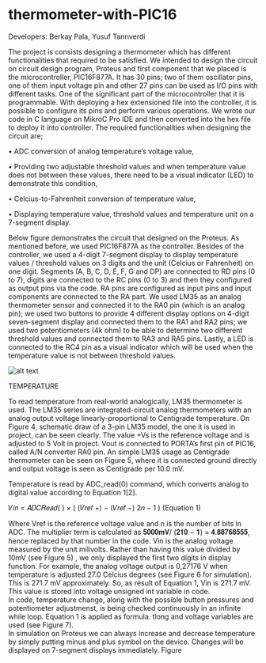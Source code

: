 # thermometer-with-PIC16

Developers: Berkay Pala, Yusuf Tanrıverdi
            
The project is consists designing a thermometer which has different functionalities that required to be satisfied. We intended to design the circuit on circuit design program, Proteus and first component that we placed is the microcontroller, PIC16F877A.  It has 30 pins; two of them oscillator pins, one of them input voltage pin and other 27 pins can be used as I/O pins with different tasks. One of the significant part of the microcontroller that it is programmable. With deploying a hex extensioned file into the controller, it is possible to configure its pins and perform various operations. We wrote our code in C language on MikroC Pro IDE and then converted into the hex file to deploy it into controller.
The required functionalities when designing the circuit are; 

•	ADC conversion of analog temperature’s voltage value, 

•	Providing two adjustable threshold values and when temperature value does not between these values, there need to be a visual indicator (LED) to demonstrate this condition, 

•	Celcius-to-Fahrenheit conversion of temperature value,

•	Displaying temperature value, threshold values and temperature unit on a 7-segment display.

Below figure demonstrates the circuit that designed on the Proteus. As mentioned before, we used PIC16F877A as the controller. Besides of the controller, we used a 4-digit 7-segment display to display temperature values / threshold values on 3 digits and the unit (Celcius or Fahrenheit) on one digit. Segments (A, B, C, D, E, F, G and DP) are connected to RD pins (0 to 7), digits are connected to the RC pins (0 to 3) and then they configured as output pins via the code. RA pins are configured as input pins and input components are connected to the RA part. We used LM35 as an analog thermometer sensor and connected it to the RA0 pin (which is an analog pin); we used two buttons to provide 4 different display options on 4-digit seven-segment display and connected them to the RA1 and RA2 pins; we used two potentiometers (4k ohm) to be able to determine two different threshold values and connected them to RA3 and RA5 pins. Lastly, a LED is connected to the RC4 pin as a visual indicator which will be used when the temperature value is not between threshold values.

![alt text](https://github.com/yusuftengriverdi/thermometer-with-PIC16/blob/Circuit.png?raw=true)

TEMPERATURE

To read temperature from real-world analogically, LM35 thermometer is used. The LM35 series are integrated-circuit analog thermometers with an analog output voltage linearly-proportional to Centigrade temperature. On Figure 4, schematic draw of a 3-pin LM35 model, the one it is used in project, can be seen clearly. The value +Vs is the reference voltage and is adjusted to 5 Volt in project. Vout is connected to PORTA’s first pin of PIC16, called A/N converter RA0 pin.  An simple LM35 usage as Centigrade thermometer can be seen on Figure 5, where it is connected ground directly and output voltage is seen as  Centigrade per 10.0 mV. 
 
Temperature is read by ADC_read(0) command, which converts analog to digital value according to Equation 1[2]. 
 
𝑉𝑖𝑛 = 𝐴𝐷𝐶𝑅𝑒𝑎𝑑( ) ×  ( (𝑉𝑟𝑒𝑓 +) − (𝑉𝑟𝑒𝑓 −) 2𝑛 − 1 )    (Equation 1) 
 
 
Where Vref is the reference voltage value and n is the number of bits in ADC. The multiplier term is calculated as 𝟓𝟎𝟎𝟎𝐦𝐕/ (𝟐𝟏𝟎 − 𝟏) = 𝟒.𝟖𝟖𝟕𝟔𝟖𝟓𝟓𝟓, hence replaced by that number in the code. Vin is the analog voltage measured by the unit milivolts. Rather than having this value divided by 10mV (see Figure 5) , we only displayed the first two digits in display function.  For example, the analog voltage output is 0,27176 V when temperature is adjusted 27.0 Celcius degrees (see Figure 6 for simulation). This is 271.7 mV approximately. So, as result of Equation 1, Vin is 271.7 mV. This value is stored into voltage unsigned int variable in code.  
In code, temperature change, along with the possible button pressures and potentiometer adjustmenst, is being checked continuously in an infinite while  loop. Equation 1 is applied as formula. tlong and voltage variables are used (see Figure 7).  
In simulation on Proteus we can always increase and decrease temperature by simply putting minus and plus symbol on the device. Changes will be displayed on 7-segment displays immediately. 
Figure 
